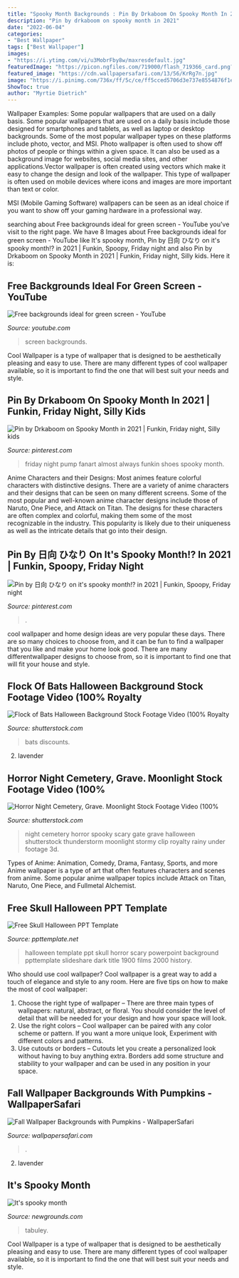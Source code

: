 ```yaml
---
title: "Spooky Month Backgrounds : Pin By Drkaboom On Spooky Month In 2021"
description: "Pin by drkaboom on spooky month in 2021"
date: "2022-06-04"
categories:
- "Best Wallpaper"
tags: ["Best Wallpaper"]
images:
- "https://i.ytimg.com/vi/u3MobrFby8w/maxresdefault.jpg"
featuredImage: "https://picon.ngfiles.com/719000/flash_719366_card.png?f1601498640"
featured_image: "https://cdn.wallpapersafari.com/13/56/KrRg7n.jpg"
image: "https://i.pinimg.com/736x/ff/5c/ce/ff5cced5706d3e737e8554876f1ed369.jpg"
ShowToc: true
author: "Myrtie Dietrich"
---
```



Wallpaper Examples: Some popular wallpapers that are used on a daily basis.
Some popular wallpapers that are used on a daily basis include those designed for smartphones and tablets, as well as laptop or desktop backgrounds. Some of the most popular wallpaper types on these platforms include photo, vector, and MSI. 
Photo wallpaper is often used to show off photos of people or things within a given space. It can also be used as a background image for websites, social media sites, and other applications.Vector wallpaper is often created using vectors which make it easy to change the design and look of the wallpaper. This type of wallpaper is often used on mobile devices where icons and images are more important than text or color. 

MSI (Mobile Gaming Software) wallpapers can be seen as an ideal choice if you want to show off your gaming hardware in a professional way.

	

		
searching about Free backgrounds ideal for green screen - YouTube you've visit to the right page. We have 8 Images about Free backgrounds ideal for green screen - YouTube like It&#039;s spooky month, Pin by 日向 ひなり on it&#039;s spooky month!? in 2021 | Funkin, Spoopy, Friday night and also Pin by Drkaboom on Spooky Month in 2021 | Funkin, Friday night, Silly kids. Here it is:
		
    
## Free Backgrounds Ideal For Green Screen - YouTube

<img loading=lazy src="https://i.ytimg.com/vi/u3MobrFby8w/maxresdefault.jpg" onerror="this.onerror=null;this.src='https://tse2.mm.bing.net/th?id=OIP.rv-PWxz63fw2wZwYjJ3dYAHaEK&amp;pid=15.1';" alt="Free backgrounds ideal for green screen - YouTube">

_Source: youtube.com_

>screen backgrounds. 

	

Cool Wallpaper is a type of wallpaper that is designed to be aesthetically pleasing and easy to use. There are many different types of cool wallpaper available, so it is important to find the one that will best suit your needs and style.

    
## Pin By Drkaboom On Spooky Month In 2021 | Funkin, Friday Night, Silly Kids

<img loading=lazy src="https://i.pinimg.com/736x/ff/5c/ce/ff5cced5706d3e737e8554876f1ed369.jpg" onerror="this.onerror=null;this.src='https://tse3.mm.bing.net/th?id=OIP.qkP7x6-byrLINMP5w9yUkQHaGv&amp;pid=15.1';" alt="Pin by Drkaboom on Spooky Month in 2021 | Funkin, Friday night, Silly kids">

_Source: pinterest.com_

>friday night pump fanart almost always funkin shoes spooky month. 

	

Anime Characters and their Designs: Most animes feature colorful characters with distinctive designs.
There are a variety of anime characters and their designs that can be seen on many different screens. Some of the most popular and well-known anime character designs include those of Naruto, One Piece, and Attack on Titan. The designs for these characters are often complex and colorful, making them some of the most recognizable in the industry. This popularity is likely due to their uniqueness as well as the intricate details that go into their design.

    
## Pin By 日向 ひなり On It&#039;s Spooky Month!? In 2021 | Funkin, Spoopy, Friday Night

<img loading=lazy src="https://i.pinimg.com/736x/b2/70/f7/b270f743a6ce4bbf1513df454c6bd175.jpg" onerror="this.onerror=null;this.src='https://tse2.mm.bing.net/th?id=OIP.rqJwDxHlzFz5r-Ie8xBHNgHaHa&amp;pid=15.1';" alt="Pin by 日向 ひなり on it&#039;s spooky month!? in 2021 | Funkin, Spoopy, Friday night">

_Source: pinterest.com_

>. 

	

cool wallpaper and home design ideas are very popular these days. There are so many choices to choose from, and it can be fun to find a wallpaper that you like and make your home look good. There are many differentwallpaper designs to choose from, so it is important to find one that will fit your house and style.

    
## Flock Of Bats Halloween Background Stock Footage Video (100% Royalty

<img loading=lazy src="https://ak.picdn.net/shutterstock/videos/20554945/thumb/1.jpg" onerror="this.onerror=null;this.src='https://tse2.mm.bing.net/th?id=OIP.tVBoSrf3BqBsD-JWfy-SrwHaEL&amp;pid=15.1';" alt="Flock of Bats Halloween Background Stock Footage Video (100% Royalty">

_Source: shutterstock.com_

>bats discounts. 

	

2. lavender 

    
## Horror Night Cemetery, Grave. Moonlight Stock Footage Video (100%

<img loading=lazy src="https://ak.picdn.net/shutterstock/videos/17134204/thumb/1.jpg" onerror="this.onerror=null;this.src='https://tse4.mm.bing.net/th?id=OIP.6-pnKYy3Q7UEHgaDstoeRgHaEL&amp;pid=15.1';" alt="Horror Night Cemetery, Grave. Moonlight Stock Footage Video (100%">

_Source: shutterstock.com_

>night cemetery horror spooky scary gate grave halloween shutterstock thunderstorm moonlight stormy clip royalty rainy under footage 3d. 

	

Types of Anime: Animation, Comedy, Drama, Fantasy, Sports, and more
Anime wallpaper is a type of art that often features characters and scenes from anime. Some popular anime wallpaper topics include Attack on Titan, Naruto, One Piece, and Fullmetal Alchemist.

    
## Free Skull Halloween PPT Template

<img loading=lazy src="http://cdn2.ppttemplate.net/wp-content/uploads/2013/10/0054-skull-halloween-ppt-template-1.jpg" onerror="this.onerror=null;this.src='https://tse1.mm.bing.net/th?id=OIP.gB5OzmCIIT1Of_WNrAgu1QHaFj&amp;pid=15.1';" alt="Free Skull Halloween PPT Template">

_Source: ppttemplate.net_

>halloween template ppt skull horror scary powerpoint background ppttemplate slideshare dark title 1900 films 2000 history. 

	

Who should use cool wallpaper?
Cool wallpaper is a great way to add a touch of elegance and style to any room. Here are five tips on how to make the most of cool wallpaper: 
1) Choose the right type of wallpaper – There are three main types of wallpapers: natural, abstract, or floral. You should consider the level of detail that will be needed for your design and how your space will look. 
2) Use the right colors – Cool wallpaper can be paired with any color scheme or pattern. If you want a more unique look, Experiment with different colors and patterns. 
3) Use cutouts or borders – Cutouts let you create a personalized look without having to buy anything extra. Borders add some structure and stability to your wallpaper and can be used in any position in your space.

    
## Fall Wallpaper Backgrounds With Pumpkins - WallpaperSafari

<img loading=lazy src="https://cdn.wallpapersafari.com/13/56/KrRg7n.jpg" onerror="this.onerror=null;this.src='https://tse4.mm.bing.net/th?id=OIP.vkWHeOHrCYIdCMwMl4qgvQHaF7&amp;pid=15.1';" alt="Fall Wallpaper Backgrounds with Pumpkins - WallpaperSafari">

_Source: wallpapersafari.com_

>. 

	

2. lavender 

    
## It&#039;s Spooky Month

<img loading=lazy src="https://picon.ngfiles.com/719000/flash_719366_card.png?f1601498640" onerror="this.onerror=null;this.src='https://tse1.mm.bing.net/th?id=OIP.13KrRDJGRl_Zn9DZf7J_fAHaEK&amp;pid=15.1';" alt="It&#039;s spooky month">

_Source: newgrounds.com_

>tabuley. 

	

Cool Wallpaper is a type of wallpaper that is designed to be aesthetically pleasing and easy to use. There are many different types of cool wallpaper available, so it is important to find the one that will best suit your needs and style.

